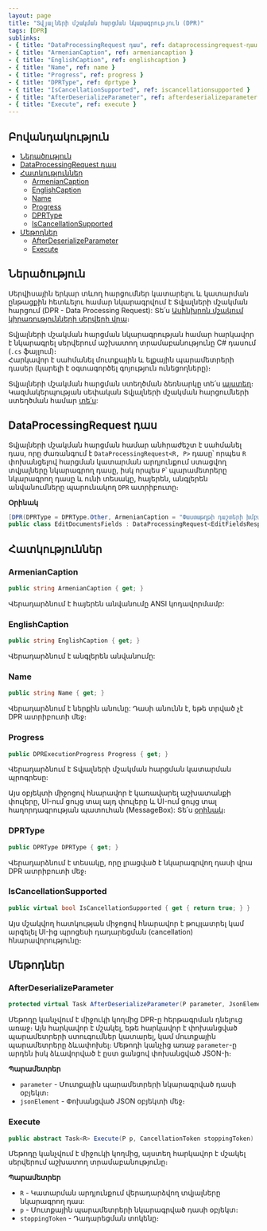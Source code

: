 ```yaml
---
layout: page
title: "Տվյալների մշակման հարցման նկարագրություն (DPR)"
tags: [DPR]
sublinks:
- { title: "DataProcessingRequest դաս", ref: dataprocessingrequest-դաս }
- { title: "ArmenianCaption", ref: armeniancaption }
- { title: "EnglishCaption", ref: englishcaption }
- { title: "Name", ref: name }
- { title: "Progress", ref: progress }
- { title: "DPRType", ref: dprtype }
- { title: "IsCancellationSupported", ref: iscancellationsupported }
- { title: "AfterDeserializeParameter", ref: afterdeserializeparameter }
- { title: "Execute", ref: execute }
---
```


## Բովանդակություն

- [Ներածություն](#ներածություն)
- [DataProcessingRequest դաս](#dataprocessingrequest-դաս)
- [Հատկություններ](#հատկություններ)
  - [ArmenianCaption](#armeniancaption)
  - [EnglishCaption](#englishcaption)
  <!-- - [IsParametersSupported](#isparameterssupported) -->
  - [Name](#name)
  - [Progress](#progress)
  - [DPRType](#dprtype)
  - [IsCancellationSupported](#iscancellationsupported)
- [Մեթոդներ](#մեթոդներ)
  - [AfterDeserializeParameter](#afterdeserializeparameter)
  - [Execute](#execute)

## Ներածություն

Սերվիսային երկար տևող հարցումներ կատարելու և կատարման ընթացքին հետևելու համար նկարագրվում է Տվյալների մշակման հարցում (DPR - Data Processing Request): 
Տե՛ս [Ասինխրոն մշակում կիրառությունների սերվերի վրա](../../architecture/appserver_async.md)։

Տվյալների մշակման հարցման նկարագրության համար հարկավոր է նկարագրել սերվերում աշխատող տրամաբանությունը C# դասում (`.cs` ֆայլում)։  
Հարկավոր է սահմանել մուտքային և ելքային պարամետրերի դասեր (կարելի է օգտագործել գոյություն ունեցողները)։

Տվյալների մշակման հարցման ստեղծման ձեռնարկը տե՛ս [այստեղ](dpr_guide.md)։  
Կազմակերպության սեփական Տվյալների մշակման հարցումների ստեղծման համար [տե՛ս](../../extensions/definitions/dpr_new_guide.md):

## DataProcessingRequest դաս

Տվյալների մշակման հարցման համար անհրաժեշտ է սահմանել դաս, որը ժառանգում է `DataProcessingRequest<R, P>` դասը՝ որպես `R` փոխանցելով հարցման կատարման արդյունքում ստացվող տվյալները նկարագրող դասը, իսկ որպես `P`՝ պարամետրերը նկարագրող դասը և ունի տեսակը, հայերեն, անգլերեն անվանումները պարունակող `DPR` ատրիբուտը։

**Օրինակ**

```c#
[DPR(DPRType = DPRType.Other, ArmenianCaption = "Փաստաթղթի դաշտերի խմբագրում", EnglishCaption = "Document's fields' edition")]
public class EditDocumentsFields : DataProcessingRequest<EditFieldsResponse, EditFieldsRequest>
```

## Հատկություններ

### ArmenianCaption

```c#
public string ArmenianCaption { get; }
```

Վերադարձնում է հայերեն անվանումը ANSI կոդավորմամբ:

### EnglishCaption

```c#
public string EnglishCaption { get; }
```

Վերադարձնում է անգլերեն անվանումը:

<!-- ### IsParametersSupported

```c#
public bool IsParametersSupported { get; }
```

Ցույց է տալիս DPR-ի ունի պարամետրեր թե ոչ: -->

### Name

```c#
public string Name { get; }
```

Վերադարձնում է ներքին անունը: 
Դասի անունն է, եթե տրված չէ DPR ատրիբուտի մեջ։

### Progress

```c#
public DPRExecutionProgress Progress { get; }
```

Վերադարձնում է Տվյալների մշակման հարցման կատարման պրոգրեսը:

Այս օբյեկտի միջոցով հնարավոր է կառավարել աշխատանքի փուլերը, UI-ում ցույց տալ այդ փուլերը և UI-ում ցույց տալ հաղորդագրության պատուհան (MessageBox):
Տե՛ս [օրինակ](../examples/dpr/code.md)։


### DPRType

```c#
public DPRType DPRType { get; }
```

Վերադարձնում է տեսակը, որը լրացված է նկարագրվող դասի վրա DPR ատրիբուտի մեջ։

### IsCancellationSupported

```c#
public virtual bool IsCancellationSupported { get { return true; } }
```

Այս մշակվող հատկության միջոցով հնարավոր է թույլատրել կամ արգելել UI-ից պրոցեսի դադարեցման (cancellation) հնարավորությունը։

## Մեթոդներ

### AfterDeserializeParameter

```c#
protected virtual Task AfterDeserializeParameter(P parameter, JsonElement jsonElement)
```

Մեթոդը կանչվում է միջուկի կողմից DPR-ը հերթագրման դնելուց առաջ։
Այն հարկավոր է մշակել, եթե հարկավոր է փոխանցված պարամետրերի ստուգումներ կատարել, կամ մուտքային պարամետրերը ձևափոխել։
Մեթոդի կանչից առաջ `parameter`-ը արդեն իսկ ձևավորված է ըստ ցանցով փոխանցված JSON-ի։

**Պարամետրեր**

- `parameter` - Մուտքային պարամետրերի նկարագրված դասի օբյեկտ։ 
- `jsonElement` - Փոխանցված JSON օբյեկտի մեջ։

### Execute

```c#
public abstract Task<R> Execute(P p, CancellationToken stoppingToken)
```

Մեթոդը կանչվում է միջուկի կողմից, այստեղ հարկավոր է մշակել սերվերում աշխատող տրամաբանությունը։

**Պարամետրեր**

- `R` - Կատարման արդյունքում վերադարձվող տվյալները նկարագրող դաս:
- `p` - Մուտքային պարամետրերի նկարագրված դասի օբյեկտ։
- `stoppingToken` - Դադարեցման տոկենը։